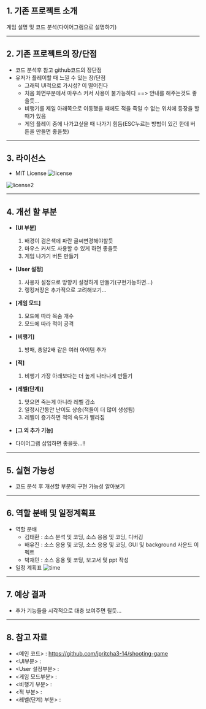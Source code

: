 ## 1. 기존 프로젝트 소개
게임 설명 및 코드 분석(다이어그램으로 설명하기)

---
## 2. 기존 프로젝트의 장/단점
* 코드 분석후 참고 github코드의 장단점
* 유저가 플레이할 때 느낄 수 있는 장/단점
  * 그래픽 UI적으로 가시성? 이 떨어진다
  * 처음 화면부분에서 마우스 커서 사용이 불가능하다 ==> 안내를 해주는것도 좋을듯...
  * 비행기를 제일 아래쪽으로 이동했을 때에도 적을 죽일 수 없는 위치에 등장을 할 때가 있음
  * 게임 플레이 중에 나가고싶을 때 나가기 힘듬(ESC누르는 방법이 있긴 한데 버튼을 만들면 좋을듯)
---
## 3. 라이선스
* MIT License
![license](https://user-images.githubusercontent.com/52992680/115691462-0be7da80-a399-11eb-908a-11a544848731.PNG)

![license2](https://user-images.githubusercontent.com/52992680/115691467-0c807100-a399-11eb-953e-cf07bf8228e8.PNG)


---
## 4. 개선 할 부분
* **[UI 부분]**
  1. 배경이 검은색에 파란 글씨변경해야할듯
  2. 마우스 커서도 사용할 수 있게 하면 좋을듯
  3. 게임 나가기 버튼 만들기
   
* **[User 설정]**
  1. 사용자 설정으로 방향키 설정하게 만들기(구현가능하면...)
  2. 랭킹저장은 추가적으로 고려해보기...
   
* **[게임 모드]**
  1. 모드에 따라 목숨 개수
  2. 모드에 따라 적이 공격
   
* **[비행기]**
  1. 방패, 총알2배 같은 여러 아이템 추가
   
* **[적]**
  1. 비행기 가장 아래보다는 더 높게 나타나게 만들기
   
* **[레벨(단계)]**
  1. 맞으면 죽는게 아니라 레벨 감소
  2. 일정시간동안 난이도 상승(적들이 더 많이 생성됨)
  3. 레벨이 증가하면 적의 속도가 빨라짐

* **[그 외 추가 기능]**

* 다이어그램 삽입하면 좋을듯...!!

---
## 5. 실현 가능성
* 코드 분석 후 개선할 부분의 구현 가능성 알아보기
---
## 6. 역할 분배 및 일정계획표
* 역할 분배
  * 김태환 : 소스 분석 및 코딩, 소스 응용 및 코딩, 디버깅 
  * 배유진 :  소스 응용 및 코딩, 소스 응용 및 코딩, GUI 및 background 사운드 이펙트  
  * 박재민 : 소스 응용 및 코딩, 보고서 및 ppt 작성
* 일정 계획표
![time](https://user-images.githubusercontent.com/52992680/115691470-0d190780-a399-11eb-9c40-a478bd554452.PNG)


---
## 7. 예상 결과
* 추가 기능들을 시각적으로 대충 보여주면 될듯... 
---
## 8. 참고 자료
* <메인 코드> : https://github.com/jpritcha3-14/shooting-game
* <UI부분> :
* <User 설정부분> :
* <게임 모드부분> :
* <비행기 부분> :
* <적 부분> :
* <레벨(단계) 부분> :
